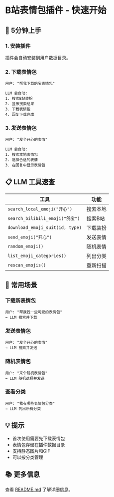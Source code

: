 # B站表情包插件 - 快速开始

## 🚀 5分钟上手

### 1. 安装插件

插件会自动安装到用户数据目录。

### 2. 下载表情包

```
用户: "帮我下载鸽宝表情包"

LLM 会自动:
1. 搜索B站装扮
2. 显示搜索结果
3. 下载表情包
4. 回复下载完成
```

### 3. 发送表情包

```
用户: "发个开心的表情"

LLM 会自动:
1. 搜索本地表情包
2. 选择合适的表情
3. 在回复中显示表情包
```

## 📋 LLM 工具速查

| 工具 | 功能 |
|------|------|
| `search_local_emoji("开心")` | 搜索本地 |
| `search_bilibili_emoji("鸽宝")` | 搜索B站 |
| `download_emoji_suit(id, type)` | 下载装扮 |
| `send_emoji("开心")` | 发送表情 |
| `random_emoji()` | 随机表情 |
| `list_emoji_categories()` | 列出分类 |
| `rescan_emojis()` | 重新扫描 |

## 🎯 常用场景

### 下载新表情包
```
用户: "帮我找一些可爱的表情包"
→ LLM 搜索并下载
```

### 发送表情包
```
用户: "发个开心的表情"
→ LLM 搜索并发送
```

### 随机表情包
```
用户: "来个随机表情包"
→ LLM 随机选择并发送
```

### 查看分类
```
用户: "我有哪些表情包分类"
→ LLM 列出所有分类
```

## 💡 提示

- 首次使用需要先下载表情包
- 表情包存储在插件数据目录
- 支持静态图片和GIF
- 可以按分类管理

## 📚 更多信息

查看 [README.md](./README.md) 了解详细信息。
